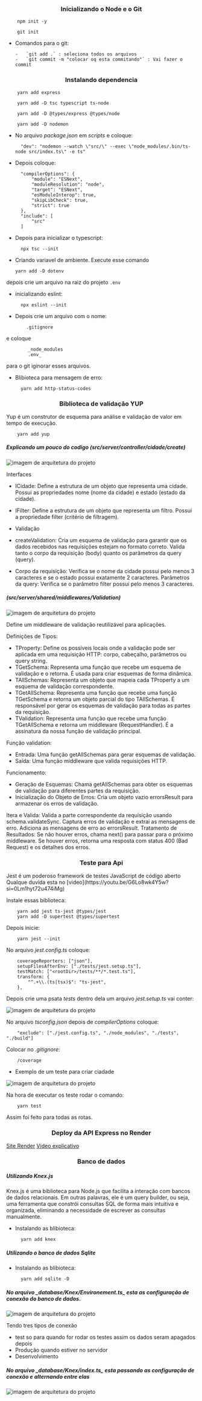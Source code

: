 <h3 align="center"> Inicializando o Node e o Git</h3>

        npm init -y

        git init

-   Comandos para o git:

        -   `git add .` : seleciona todos os arquivos
        -   `git commit -m "colocar oq esta commitando"` : Vai fazer o commit

<h3 align="center"> Instalando dependencia</h3>

        yarn add express

        yarn add -D tsc typescript ts-node

        yarn add -D @types/express @types/node

        yarn add -D nodemon

-   No arquivo _package.json_ em _scripts_ e coloque:

          "dev": "nodemon --watch \"src/\" --exec \"node_modules/.bin/ts-node src/index.ts\" -e ts"

-   Depois coloque:

          "compilerOptions": {
              "module": "ESNext",
              "moduleResolution": "node",
              "target": "ESNext",
              "esModuleInterop": true,
              "skipLibCheck": true,
              "strict": true
          },
          "include": [
              "src"
          ]

-   Depois para inicializar o typescript:

          npx tsc --init

-   Criando variavel de ambiente. Execute esse comando

        yarn add -D dotenv

depois crie um arquivo na raiz do projeto `.env`

-   inicializando eslint:

          npx eslint --init

-   Depois crie um arquivo com o nome:

            .gitignore

e coloque

            _node_modules
            .env_

para o git iginorar esses arquivos.

-   Blibioteca para mensagem de erro:

          yarn add http-status-codes

<h3 align="center"> Biblioteca de validação YUP</h3>
Yup é um construtor de esquema para análise e validação de valor em tempo de execução.

        yarn add yup

<h5> Explicando um pouco do codigo (src/server/controller/cidade/create)</h5>

![imagem de arquitetura do projeto](https://github.com/LucianoSabino/api-typescript/blob/master/img/createValidation.png?raw=true)

Interfaces

-   ICidade: Define a estrutura de um objeto que representa uma cidade. Possui as propriedades nome (nome da cidade) e estado (estado da cidade).
-   IFilter: Define a estrutura de um objeto que representa um filtro. Possui a propriedade filter (critério de filtragem).
-   Validação

-   createValidation: Cria um esquema de validação para garantir que os dados recebidos nas requisições estejam no formato correto.
    Valida tanto o corpo da requisição (body) quanto os parâmetros da query (query).

-   Corpo da requisição: Verifica se o nome da cidade possui pelo menos 3 caracteres e se o estado possui exatamente 2 caracteres.
    Parâmetros da query: Verifica se o parâmetro filter possui pelo menos 3 caracteres.

<h5>(src/server/shared/middlewares/Validation)</h5>

![imagem de arquitetura do projeto](https://github.com/LucianoSabino/api-typescript/blob/master/img/validation.png?raw=true)

Define um middleware de validação reutilizável para aplicações.

Definições de Tipos:

-   TProperty: Define os possíveis locais onde a validação pode ser aplicada em uma requisição HTTP: corpo, cabeçalho, parâmetros ou query string.
-   TGetSchema: Representa uma função que recebe um esquema de validação e o retorna. É usada para criar esquemas de forma dinâmica.
-   TAllSchemas: Representa um objeto que mapeia cada TProperty a um esquema de validação correspondente.
-   TGetAllSchema: Representa uma função que recebe uma função TGetSchema e retorna um objeto parcial do tipo TAllSchemas. É responsável por gerar os esquemas de validação para todas as partes da requisição.
-   TValidation: Representa uma função que recebe uma função TGetAllSchema e retorna um middleware (RequestHandler). É a assinatura da nossa função de validação principal.

Função validation:

-   Entrada: Uma função getAllSchemas para gerar esquemas de validação.
-   Saída: Uma função middleware que valida requisições HTTP.

Funcionamento:

-   Geração de Esquemas: Chama getAllSchemas para obter os esquemas de validação para diferentes partes da requisição.
-   Inicialização do Objeto de Erros: Cria um objeto vazio errorsResult para armazenar os erros de validação.

Itera e Valida:
Valida a parte correspondente da requisição usando schema.validateSync.
Captura erros de validação e extrai as mensagens de erro.
Adiciona as mensagens de erro ao errorsResult.
Tratamento de Resultados:
Se não houver erros, chama next() para passar para o próximo middleware.
Se houver erros, retorna uma resposta com status 400 (Bad Request) e os detalhes dos erros.

<h3 align="center"> Teste para Api</h3>
Jest é um poderoso framework de testes JavaScript de código aberto
Qualque duvida esta no [video](https://youtu.be/G6Lo8wk4Y5w?si=0Lm1hyt72u474iMg)

Instale essas biblioteca:

        yarn add jest ts-jest @types/jest
        yarn add -D supertest @types/supertest

Depois inicie:

        yarn jest --init

No arquivo _jest.config.ts_ coloque:

        coverageReporters: ["json"],
        setupFilesAfterEnv: ["./tests/jest.setup.ts"],
        testMatch: ["<rootDir>/tests/**/*.test.ts"],
        transform: {
            "^.+\\.(ts|tsx)$": "ts-jest",
        },

Depois crie uma psata _tests_ dentro dela um arquivo _jest.setup.ts_ vai conter:

![imagem de arquitetura do projeto](https://github.com/LucianoSabino/api-typescript/blob/master/img/jest1.png?raw=true)

No arquivo _tsconfig.json_ depois de _compilerOptions_ coloque:

        "exclude": ["./jest.config.ts", "./node_modules", "./tests", "./build"]

Colocar no _.gitignore_:

        /coverage

-   Exemplo de um teste para criar ciadade

![imagem de arquitetura do projeto](https://github.com/LucianoSabino/api-typescript/blob/master/img/test.png?raw=true)

Na hora de executar os teste rodar o comando:

        yarn test

Assim foi feito para todas as rotas.

<h3 align="center"> Deploy da API Express no Render</h3>

[Site Render](https://render.com/)
[Video explicativo](https://youtu.be/hgCASoTp0XY?si=q1lHVePlOiR_Jmzf)

<h3 align="center"> Banco de dados</h3>

<h5> Utilizando Knex.js </h5>
Knex.js é uma biblioteca para Node.js que facilita a interação com bancos de dados relacionais. Em outras palavras, ele é um query builder, ou seja, uma ferramenta que constrói consultas SQL de forma mais intuitiva e organizada, eliminando a necessidade de escrever as consultas manualmente.

-   Instalando as blibioteca:

          yarn add knex

<h5> Utilizando o banco de dados Sqlite </h5>

-   Instalando as blibioteca:

          yarn add sqlite -D

  <h5>No arquivo _database/Knex/Environement.ts_ esta as configuração de conexão do banco de dados.</h5>

![imagem de arquitetura do projeto](https://github.com/LucianoSabino/api-typescript/blob/master/img/knexC.png?raw=true)

Tendo tres tipos de conexão

-   test so para quando for rodar os testes assim os dados seram apagados depois
-   Produção quando estiver no servidor
-   Desenvolvimento

  <h5>No arquivo _database/Knex/index.ts_ esta passando as configuração de conexão e alternando entre elas</h5>

![imagem de arquitetura do projeto](https://github.com/LucianoSabino/api-typescript/blob/master/img/knexCIndex.png?raw=true)
